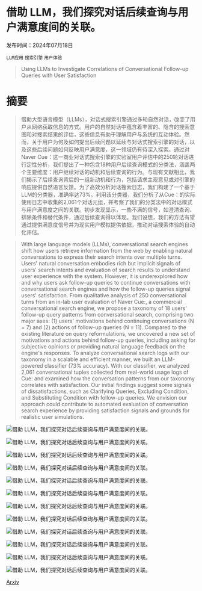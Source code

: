 # 借助 LLM，我们探究对话后续查询与用户满意度间的关联。

发布时间：2024年07月18日

`LLM应用` `搜索引擎` `用户体验`

> Using LLMs to Investigate Correlations of Conversational Follow-up Queries with User Satisfaction

# 摘要

> 借助大型语言模型（LLMs），对话式搜索引擎通过多轮自然对话，改变了用户从网络获取信息的方式。用户的自然对话中蕴含着丰富的、隐含的搜索意图和对搜索结果的评估，这些信息有助于理解用户与系统的互动体验。然而，关于用户为何及如何提出后续问题以延续与对话式搜索引擎的对话，以及这些后续问题如何反映用户满意度，这一领域仍有待深入探索。通过对Naver Cue：这一商业对话式搜索引擎的实验室用户评估中的250轮对话进行定性分析，我们提出了一种包含18种用户后续查询模式的分类法，涵盖两个主要维度：用户继续对话的动机和后续查询的行为。与现有文献相比，我们揭示了后续查询背后的一组新动机和行为，包括请求主观意见或对引擎的响应提供自然语言反馈。为了高效分析对话搜索日志，我们构建了一个基于LLM的分类器，准确率达73%。利用该分类器，我们分析了从Cue：的实际使用日志中收集的2,061个对话元组，并考察了我们的分类法中的对话模式与用户满意度之间的关联。初步发现显示，一些不满的信号，如澄清查询、排除条件和替代条件，通过后续查询得以体现。我们设想，我们的方法有望通过提供满意度信号并为现实用户模拟提供依据，推动对话搜索体验的自动化评估。

> With large language models (LLMs), conversational search engines shift how users retrieve information from the web by enabling natural conversations to express their search intents over multiple turns. Users' natural conversation embodies rich but implicit signals of users' search intents and evaluation of search results to understand user experience with the system. However, it is underexplored how and why users ask follow-up queries to continue conversations with conversational search engines and how the follow-up queries signal users' satisfaction. From qualitative analysis of 250 conversational turns from an in-lab user evaluation of Naver Cue:, a commercial conversational search engine, we propose a taxonomy of 18 users' follow-up query patterns from conversational search, comprising two major axes: (1) users' motivations behind continuing conversations (N = 7) and (2) actions of follow-up queries (N = 11). Compared to the existing literature on query reformulations, we uncovered a new set of motivations and actions behind follow-up queries, including asking for subjective opinions or providing natural language feedback on the engine's responses. To analyze conversational search logs with our taxonomy in a scalable and efficient manner, we built an LLM-powered classifier (73% accuracy). With our classifier, we analyzed 2,061 conversational tuples collected from real-world usage logs of Cue: and examined how the conversation patterns from our taxonomy correlates with satisfaction. Our initial findings suggest some signals of dissatisfactions, such as Clarifying Queries, Excluding Condition, and Substituting Condition with follow-up queries. We envision our approach could contribute to automated evaluation of conversation search experience by providing satisfaction signals and grounds for realistic user simulations.

![借助 LLM，我们探究对话后续查询与用户满意度间的关联。](../../../paper_images/2407.13166/axis1-dist.png)

![借助 LLM，我们探究对话后续查询与用户满意度间的关联。](../../../paper_images/2407.13166/axis2-dist.png)

![借助 LLM，我们探究对话后续查询与用户满意度间的关联。](../../../paper_images/2407.13166/axis1-axis2.png)

![借助 LLM，我们探究对话后续查询与用户满意度间的关联。](../../../paper_images/2407.13166/axis1-map-new.png)

![借助 LLM，我们探究对话后续查询与用户满意度间的关联。](../../../paper_images/2407.13166/axis2-map-new.png)

![借助 LLM，我们探究对话后续查询与用户满意度间的关联。](../../../paper_images/2407.13166/satisfaction-pairwise-new.png)

![借助 LLM，我们探究对话后续查询与用户满意度间的关联。](../../../paper_images/2407.13166/axis1-relevance.png)

![借助 LLM，我们探究对话后续查询与用户满意度间的关联。](../../../paper_images/2407.13166/axis2-relevance.png)

![借助 LLM，我们探究对话后续查询与用户满意度间的关联。](../../../paper_images/2407.13166/axis1-informativeness.png)

![借助 LLM，我们探究对话后续查询与用户满意度间的关联。](../../../paper_images/2407.13166/axis2-informativeness.png)

![借助 LLM，我们探究对话后续查询与用户满意度间的关联。](../../../paper_images/2407.13166/axis1-trustworthiness.png)

![借助 LLM，我们探究对话后续查询与用户满意度间的关联。](../../../paper_images/2407.13166/axis2-trustworthiness.png)

[Arxiv](https://arxiv.org/abs/2407.13166)